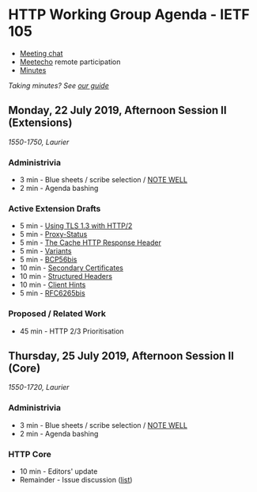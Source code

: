 # HTTP Working Group Agenda - IETF 105

* [Meeting chat](xmpp:httpbis@jabber.ietf.org?join)
* [Meetecho](http://www.meetecho.com/ietf104/httpbis) remote participation
* [Minutes](http://etherpad.tools.ietf.org:9000/p/ietf105httpbis)

*Taking minutes? See [our guide](https://github.com/httpwg/wiki/wiki/TakingMinutes)*


## Monday, 22 July 2019, Afternoon Session II  (Extensions)

_1550-1750, Laurier_

### Administrivia

*  3 min - Blue sheets / scribe selection / [NOTE WELL](https://www.ietf.org/about/note-well/)
*  2 min - Agenda bashing

### Active Extension Drafts

*  5 min - [Using TLS 1.3 with HTTP/2](https://tools.ietf.org/html/draft-ietf-httpbis-http2-tls13)
*  5 min - [Proxy-Status](https://tools.ietf.org/html/draft-ietf-httpbis-proxy-status)
*  5 min - [The Cache HTTP Response Header](https://tools.ietf.org/html/draft-ietf-httpbis-cache-header)
*  5 min - [Variants](https://tools.ietf.org/html/draft-ietf-httpbis-variants)
*  5 min - [BCP56bis](https://tools.ietf.org/html/draft-ietf-httpbis-bcp56bis)
* 10 min - [Secondary Certificates](https://tools.ietf.org/html/draft-ietf-httpbis-http2-secondary-certs)
* 10 min - [Structured Headers](https://tools.ietf.org/html/draft-ietf-httpbis-header-structure)
* 10 min - [Client Hints](https://tools.ietf.org/html/draft-ietf-httpbis-client-hints)
*  5 min - [RFC6265bis](https://tools.ietf.org/html/draft-ietf-httpbis-rfc6265bis)


### Proposed / Related Work

* 45 min - HTTP 2/3 Prioritisation


## Thursday, 25 July 2019, Afternoon Session II (Core)

_1550-1720, Laurier_

### Administrivia

*  3 min - Blue sheets / scribe selection / [NOTE WELL](https://www.ietf.org/about/note-well/)
*  2 min - Agenda bashing

### HTTP Core

* 10 min - Editors' update
* Remainder - Issue discussion ([list](https://github.com/httpwg/http-core/labels/discuss))

